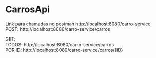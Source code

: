 # CarrosApi

Link para chamadas no postman http://localhost:8080/carro-service
<br/>
POST: http://localhost:8080/carro-service/carros

GET: 
<br/>
TODOS: http://localhost:8080/carro-service/carros
<br/>
POR ID: http://localhost:8080/carro-service/carros/{ID}
